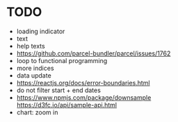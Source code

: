 # TODO

- loading indicator
- text
- help texts
- https://github.com/parcel-bundler/parcel/issues/1762
- loop to functional programming
- more indices
- data update
- https://reactjs.org/docs/error-boundaries.html
- do not filter start + end dates
- https://www.npmjs.com/package/downsample https://d3fc.io/api/sample-api.html
- chart: zoom in
